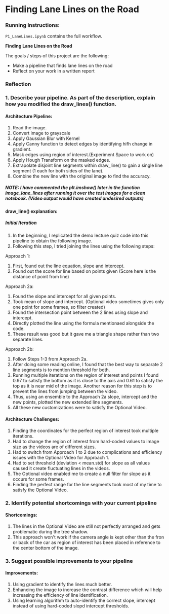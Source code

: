 # **Finding Lane Lines on the Road** 

### Running Instructions:
`P1_LaneLines.ipynb` contains the full workflow.

**Finding Lane Lines on the Road**

The goals / steps of this project are the following:
* Make a pipeline that finds lane lines on the road
* Reflect on your work in a written report


### Reflection

### 1. Describe your pipeline. As part of the description, explain how you modified the draw_lines() function.

#### Architecture Pipeline:

1. Read the image.
2. Convert image to grayscale
3. Apply Gaussian Blur with Kernel
4. Apply Canny function to detect edges by identifying hifh change in gradient.
5. Mask edges using region of interest.(Experiment Space to work on)
6. Apply Hough Transform on the masked edges.
7. Extrapolate disjoint line segments within draw_line() to gain a single line segment (1 each for both sides of the lane).
8. Combine the new line with the original image to find the accuracy.

##### NOTE: I have commented the plt.imshow() later in the function image_lane_lines after running it over the test images for a clean notebook. (Video output would have created undesired outputs)

#### draw_line() explanation:
##### Initial Iteration
1. In the beginning, I replicated the demo lecture quiz code into this pipeline to obtain the following image.
2. Following this step, I tried joining the lines using the following steps:

Approach 1:
1. First, found out the line equation, slope and intercept. 
2. Found out the score for line based on points given (Score here is the distance of point from line)

Approach 2a:
1. Found the slope and intercept for all given points.
2. Took mean of slope and intercept. (Optional video sometimes gives only one point for some frames, so filter created)
3. Found the intersection point between the 2 lines using slope and intercept.
4. Directly plotted the line using the formula mentionaed alongside the code.
5. These result was good but it gave me a triangle shape rather than two separate lines.


Approach 2b:
1. Follow Steps 1-3 from Approach 2a.
2. After doing some reading online, I found that the best way to separate 2 line segments is to mention threshold for both.
3. Running multiple iterations on the region of interest and points I found 0.97 to satisfy the bottom as it is close to the axis and 0.61 to satisfy the top as it is near mid of the image. Another reason for this step is to prevent the lines from jumping between the video.
4. Thus, using an ensemble to the Approach 2a slope, intercept and the new points, plotted the new extended line segments.
5. All these new customizations were to satisfy the Optional Video.


#### Architecture Challenges:
1. Finding the coordinates for the perfect region of interest took multiple iterations.
2. Had to change the region of interest from hard-coded values to image size as the videos are of different sizes.
3. Had to switch from Approach 1 to 2 due to complications and efficiency issues with the Optional Video for Approach 1.
4. Had to set threshold (deviation < mean.std) for slope as all values caused it create fluctuating lines in the videos.
5. The Optional video enabled me to create a null filter for slope as it occurs for some frames.
6. Finding the perfect range for the line segments took most of my time to satisfy the Optional Video.


### 2. Identify potential shortcomings with your current pipeline


#### Shortcomings:
1. The lines in the Optional Video are still not perfectly arranged and gets problematic during the tree shadow.
2. This approach won't work if the camera angle is kept other than the fron or back of the car as region of interest has been placed in reference to the center bottom of the image.


### 3. Suggest possible improvements to your pipeline

#### Improvements:
1. Using gradient to identify the lines much better.
2. Enhancing the image to increase the contrast difference which will help increasing the efficiency of line identification.
3. Using learning algorithm to auto-identify the correct slope, intercept instead of using hard-coded slopd intercept thresholds.
